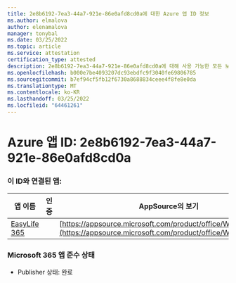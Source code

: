 ```yaml
---
title: 2e8b6192-7ea3-44a7-921e-86e0afd8cd0a에 대한 Azure 앱 ID 정보
ms.author: elmalova
author: elenamalova
manager: tonybal
ms.date: 03/25/2022
ms.topic: article
ms.service: attestation
certification_type: attested
description: 2e8b6192-7ea3-44a7-921e-86e0afd8cd0a에 대해 사용 가능한 모든 보안 및 규정 준수 정보입니다.
ms.openlocfilehash: b000e7be4093207dc93ebdfc9f3040fe69806785
ms.sourcegitcommit: b7ef94cf5fb12f6730a8688834ceee4f8fe8e0da
ms.translationtype: MT
ms.contentlocale: ko-KR
ms.lasthandoff: 03/25/2022
ms.locfileid: "64461261"
---
```

# <a name="azure-app-id-2e8b6192-7ea3-44a7-921e-86e0afd8cd0a"></a>Azure 앱 ID: 2e8b6192-7ea3-44a7-921e-86e0afd8cd0a


### <a name="apps-associated-with-this-id"></a>이 ID와 연결된 앱:
| **앱 이름** | **인증** | **AppSource의 보기** |
|--------------|---------------|-----------------------|
| [EasyLife 365](../forward/WA200003697.md) |  | [https://appsource.microsoft.com/product/office/WA200003697](https://appsource.microsoft.com/product/office/WA200003697) |

### <a name="microsoft-365-app-compliance-status"></a>Microsoft 365 앱 준수 상태
- Publisher 상태: 완료
